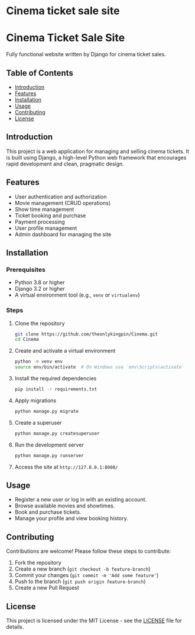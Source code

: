 # Cinema ticket sale site
# Cinema Ticket Sale Site

Fully functional website written by Django for cinema ticket sales.

## Table of Contents
- [Introduction](#introduction)
- [Features](#features)
- [Installation](#installation)
- [Usage](#usage)
- [Contributing](#contributing)
- [License](#license)

## Introduction
This project is a web application for managing and selling cinema tickets. It is built using Django, a high-level Python web framework that encourages rapid development and clean, pragmatic design.

## Features
- User authentication and authorization
- Movie management (CRUD operations)
- Show time management
- Ticket booking and purchase
- Payment processing
- User profile management
- Admin dashboard for managing the site

## Installation

### Prerequisites
- Python 3.8 or higher
- Django 3.2 or higher
- A virtual environment tool (e.g., `venv` or `virtualenv`)

### Steps
1. Clone the repository
    ```bash
    git clone https://github.com/theonlykingpin/Cinema.git
    cd Cinema
    ```

2. Create and activate a virtual environment
    ```bash
    python -m venv env
    source env/bin/activate  # On Windows use `env\Scripts\activate`
    ```

3. Install the required dependencies
    ```bash
    pip install -r requirements.txt
    ```

4. Apply migrations
    ```bash
    python manage.py migrate
    ```

5. Create a superuser
    ```bash
    python manage.py createsuperuser
    ```

6. Run the development server
    ```bash
    python manage.py runserver
    ```

7. Access the site at `http://127.0.0.1:8000/`

## Usage
- Register a new user or log in with an existing account.
- Browse available movies and showtimes.
- Book and purchase tickets.
- Manage your profile and view booking history.

## Contributing
Contributions are welcome! Please follow these steps to contribute:
1. Fork the repository
2. Create a new branch (`git checkout -b feature-branch`)
3. Commit your changes (`git commit -m 'Add some feature'`)
4. Push to the branch (`git push origin feature-branch`)
5. Create a new Pull Request

## License
This project is licensed under the MIT License - see the [LICENSE](LICENSE) file for details.
